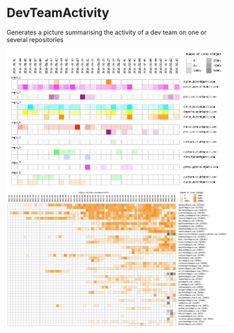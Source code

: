 # DevTeamActivity
Generates a picture summarising the activity of a dev team on one or several repositories

<img src="dev_team_activity.png" />

<img src="swift_repo_preview.png" width=860 />
